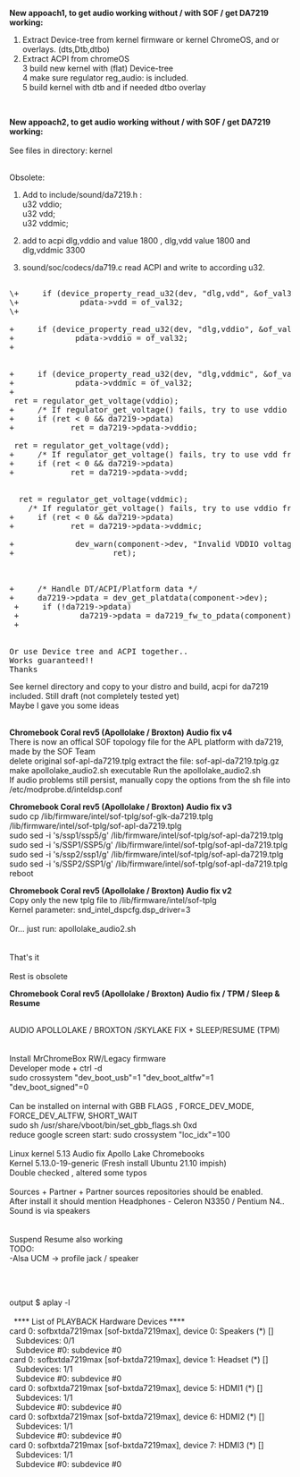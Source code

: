 <strong>New appoach1, to get audio working without / with SOF / get DA7219 working:</strong><br>
1. Extract Device-tree from kernel firmware or kernel ChromeOS, and or overlays. (dts,Dtb,dtbo)<br>
2. Extract ACPI from chromeOS<br>
3 build new kernel with (flat) Device-tree <br>
4 make sure regulator reg_audio: is included.<br>
5 build kernel with dtb and if needed dtbo overlay<br>
<Br>

<strong>New appoach2, to get audio working without / with SOF / get DA7219 working:</strong><br>
<br>
 See files in directory: kernel<br>
 
 <br>
 Obsolete:<br>
 
 
1. Add to include/sound/da7219.h :<br>
u32 vddio;<br>
u32 vdd;<br>
u32 vddmic;<br>

2. add to acpi dlg,vddio and value 1800 , dlg,vdd value 1800 and dlg,vddmic  3300
3. sound/soc/codecs/da719.c  read ACPI and write to according u32.
<Pre>

\+     if (device_property_read_u32(dev, "dlg,vdd", &of_val32) >= 0)
\+             pdata->vdd = of_val32;
\+

+     if (device_property_read_u32(dev, "dlg,vddio", &of_val32) >= 0)
+             pdata->vddio = of_val32;
+


+     if (device_property_read_u32(dev, "dlg,vddmic", &of_val32) >= 0)
+             pdata->vddmic = of_val32;
+
 ret = regulator_get_voltage(vddio);
+     /* If regulator_get_voltage() fails, try to use vddio from pdata. */
+     if (ret < 0 && da7219->pdata)
+            ret = da7219->pdata->vddio;
   
 ret = regulator_get_voltage(vdd);
+     /* If regulator_get_voltage() fails, try to use vdd from pdata. */
+     if (ret < 0 && da7219->pdata)
+            ret = da7219->pdata->vdd;


  ret = regulator_get_voltage(vddmic);
    /* If regulator_get_voltage() fails, try to use vddio from pdata. */
+     if (ret < 0 && da7219->pdata)
+            ret = da7219->pdata->vddmic;

+             dev_warn(component->dev, "Invalid VDDIO voltage: %d mV\n",
+                     ret);

 
 
+     /* Handle DT/ACPI/Platform data */
+     da7219->pdata = dev_get_platdata(component->dev);
 +     if (!da7219->pdata)
 +             da7219->pdata = da7219_fw_to_pdata(component);
 +


Or use Device tree and ACPI together..
Works guaranteed!! 
Thanks
</Pre>
See kernel directory and copy to your distro and build, acpi for da7219 included. Still draft (not completely tested yet) <br>
Maybe I gave you some ideas <br>
<br>



<b><strong>Chromebook Coral rev5 (Apollolake / Broxton) Audio fix v4</strong></b><br>
There is now an offical SOF topology file for the APL platform with da7219, made by the SOF Team<br>
delete original sof-apl-da7219.tplg
extract the file: sof-apl-da7219.tplg.gz<br>
make apollolake_audio2.sh executable
Run the apollolake_audio2.sh<br>
If audio problems still persist, manually copy the options from the sh file into /etc/modprobe.d/inteldsp.conf


<b><strong>Chromebook Coral rev5 (Apollolake / Broxton) Audio fix v3</strong></b><br>
sudo cp /lib/firmware/intel/sof-tplg/sof-glk-da7219.tplg  /lib/firmware/intel/sof-tplg/sof-apl-da7219.tplg <br>
sudo sed -i 's/ssp1/ssp5/g' /lib/firmware/intel/sof-tplg/sof-apl-da7219.tplg <br>
sudo sed -i 's/SSP1/SSP5/g' /lib/firmware/intel/sof-tplg/sof-apl-da7219.tplg <br>
sudo sed -i 's/ssp2/ssp1/g' /lib/firmware/intel/sof-tplg/sof-apl-da7219.tplg <br>
sudo sed -i 's/SSP2/SSP1/g' /lib/firmware/intel/sof-tplg/sof-apl-da7219.tplg<br>
reboot<br>





<b><strong>Chromebook Coral rev5 (Apollolake / Broxton) Audio fix v2</strong></b><br>
Copy only the new tplg file to /lib/firmware/intel/sof-tplg<br>
 Kernel parameter: snd_intel_dspcfg.dsp_driver=3<br>
 <br>
 Or... just run: apollolake_audio2.sh<br>
 <br>
<br>That's it<br>
 <br>
 Rest is obsolete<br>
 
 



<b>Chromebook Coral rev5 (Apollolake / Broxton) Audio fix / TPM / Sleep & Resume</b><br>
<br>

AUDIO APOLLOLAKE / BROXTON /SKYLAKE FIX + SLEEP/RESUME (TPM)<br>
<br>
<br>
Install MrChromeBox RW/Legacy firmware<br>
Developer mode + ctrl -d<br>
sudo crossystem "dev_boot_usb"=1 "dev_boot_altfw"=1 "dev_boot_signed"=0<br>
<br>
Can be installed on internal with GBB FLAGS , FORCE_DEV_MODE, FORCE_DEV_ALTFW, SHORT_WAIT<Br>
 sudo sh /usr/share/vboot/bin/set_gbb_flags.sh 0xd <br>
reduce google screen start: sudo crossystem "loc_idx"=100 <br>
<br>
Linux kernel 5.13 Audio fix Apollo Lake Chromebooks <br>
Kernel 5.13.0-19-generic (Fresh install Ubuntu 21.10 impish)  <br>
Double checked , altered some typos<br><br>
Sources + Partner + Partner sources repositories should be enabled.<br>
After install it should mention Headphones - Celeron N3350 / Pentium N4..<br>
Sound is via speakers<br>
  <br>
<br>Suspend Resume also working
<br>
TODO: <br>
-Alsa UCM ->  profile jack / speaker<br> 

<br>
 <br>

output $ aplay -l<br>
 <br>
&nbsp; &#42;&#42;&#42;&#42; List of PLAYBACK Hardware Devices &#42;&#42;&#42;&#42;<br>
card 0: sofbxtda7219max [sof-bxtda7219max], device 0: Speakers (&#42;) []<br>
&nbsp;&nbsp;  Subdevices: 0/1<br>
&nbsp;&nbsp;  Subdevice #0: subdevice #0<br>
card 0: sofbxtda7219max [sof-bxtda7219max], device 1: Headset (&#42;) []<br>
&nbsp;&nbsp;  Subdevices: 1/1<br>
&nbsp;&nbsp;  Subdevice #0: subdevice #0<br>
card 0: sofbxtda7219max [sof-bxtda7219max], device 5: HDMI1 (&#42;) []<br>
&nbsp;&nbsp;  Subdevices: 1/1<br>
&nbsp;&nbsp;  Subdevice #0: subdevice #0<br>
card 0: sofbxtda7219max [sof-bxtda7219max], device 6: HDMI2 (&#42;) []<br>
&nbsp;&nbsp;  Subdevices: 1/1<br>
&nbsp;&nbsp;  Subdevice #0: subdevice #0<br>
card 0: sofbxtda7219max [sof-bxtda7219max], device 7: HDMI3 (&#42;) []<br>
&nbsp;&nbsp;  Subdevices: 1/1<br>
&nbsp;&nbsp;  Subdevice #0: subdevice #0<br>

